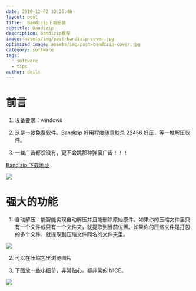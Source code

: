 ```yaml
---
date: 2019-12-02 12:26:40
layout: post
title:  Bandizip下载安装
subtitle: Bandizip
description: bandizip教程
image: assets/img/post-bandizip-cover.jpg
optimized_image: assets/img/post-bandizip-cover.jpg
category: software
tags:
  - software
  - tips
author: deilt
---
```


# 前言

1. 设备要求：windows

2. 这是一款免费软件。Bandizip 好用程度随意秒杀 23456 好压，等一堆解压软件。

3. 一丝广告都没没有，更不会跳那种弹窗广告！！！

[Bandizip 下载地址](https://en.bandisoft.com/bandizip/)

![](/img/post-bandizip-1.jpg)

# 强大的功能

1. 自动解压：能智能实现自动解压并且能删除原始原件。如果你的压缩文件里只有一个文件或只有一个文件夹，就提取到当前位置。如果你的压缩文件是打包的多个文件，就提取到压缩文件同名的文件夹里。

![](/img/post-bandizip-2.jpg)

2. 可以在压缩包里浏览图片

3. 下图放一些小细节，非常贴心。都非常的 NICE。

![](/img/post-bandizip-3.jpg)
